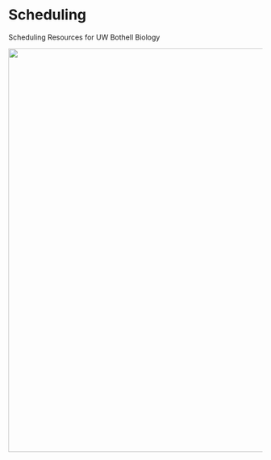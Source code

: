 # Scheduling
Scheduling Resources for UW Bothell Biology

<img src="./static/Scheduling_Diagram.png" width="800"  description="A diagram highlighting proposed workflows for hiring in the School of STEM. This is for my (Zaneveld's) internal use and hard to susccinctly describe, so let me know if you need an accessible/text version.">

